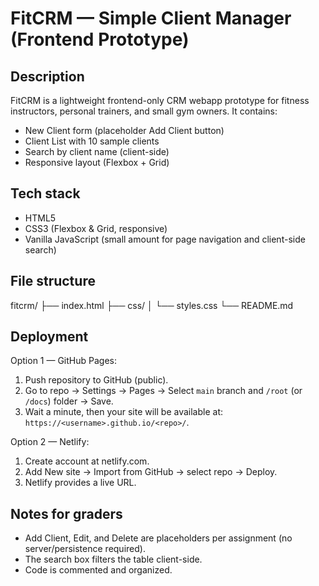 # FitCRM — Simple Client Manager (Frontend Prototype)

## Description
FitCRM is a lightweight frontend-only CRM webapp prototype for fitness instructors, personal trainers, and small gym owners. It contains:
- New Client form (placeholder Add Client button)
- Client List with 10 sample clients
- Search by client name (client-side)
- Responsive layout (Flexbox + Grid)

## Tech stack
- HTML5
- CSS3 (Flexbox & Grid, responsive)
- Vanilla JavaScript (small amount for page navigation and client-side search)

## File structure
fitcrm/
├── index.html
├── css/
│   └── styles.css
└── README.md

## Deployment
Option 1 — GitHub Pages:
1. Push repository to GitHub (public).
2. Go to repo → Settings → Pages → Select `main` branch and `/root` (or `/docs`) folder → Save.
3. Wait a minute, then your site will be available at: `https://<username>.github.io/<repo>/`.

Option 2 — Netlify:
1. Create account at netlify.com.
2. Add New site → Import from GitHub → select repo → Deploy.
3. Netlify provides a live URL.

## Notes for graders
- Add Client, Edit, and Delete are placeholders per assignment (no server/persistence required).
- The search box filters the table client-side.
- Code is commented and organized.

